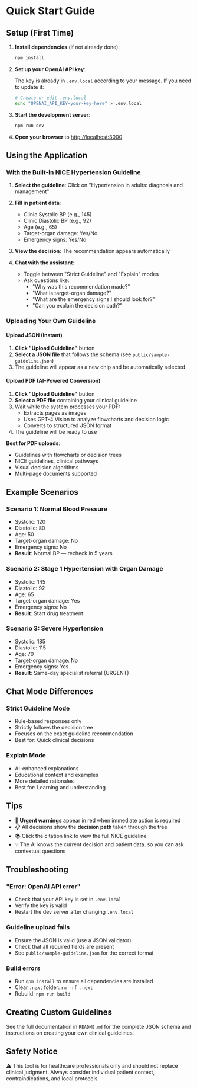 # Quick Start Guide

## Setup (First Time)

1. **Install dependencies** (if not already done):

   ```bash
   npm install
   ```

2. **Set up your OpenAI API key**:

   The key is already in `.env.local` according to your message. If you need to update it:

   ```bash
   # Create or edit .env.local
   echo "OPENAI_API_KEY=your-key-here" > .env.local
   ```

3. **Start the development server**:

   ```bash
   npm run dev
   ```

4. **Open your browser** to [http://localhost:3000](http://localhost:3000)

## Using the Application

### With the Built-in NICE Hypertension Guideline

1. **Select the guideline**: Click on "Hypertension in adults: diagnosis and management"

2. **Fill in patient data**:

   - Clinic Systolic BP (e.g., 145)
   - Clinic Diastolic BP (e.g., 92)
   - Age (e.g., 65)
   - Target-organ damage: Yes/No
   - Emergency signs: Yes/No

3. **View the decision**: The recommendation appears automatically

4. **Chat with the assistant**:
   - Toggle between "Strict Guideline" and "Explain" modes
   - Ask questions like:
     - "Why was this recommendation made?"
     - "What is target-organ damage?"
     - "What are the emergency signs I should look for?"
     - "Can you explain the decision path?"

### Uploading Your Own Guideline

#### Upload JSON (Instant)

1. **Click "Upload Guideline"** button
2. **Select a JSON file** that follows the schema (see `public/sample-guideline.json`)
3. The guideline will appear as a new chip and be automatically selected

#### Upload PDF (AI-Powered Conversion)

1. **Click "Upload Guideline"** button
2. **Select a PDF file** containing your clinical guideline
3. Wait while the system processes your PDF:
   - Extracts pages as images
   - Uses GPT-4 Vision to analyze flowcharts and decision logic
   - Converts to structured JSON format
4. The guideline will be ready to use

**Best for PDF uploads**:

- Guidelines with flowcharts or decision trees
- NICE guidelines, clinical pathways
- Visual decision algorithms
- Multi-page documents supported

## Example Scenarios

### Scenario 1: Normal Blood Pressure

- Systolic: 120
- Diastolic: 80
- Age: 50
- Target-organ damage: No
- Emergency signs: No
- **Result**: Normal BP — recheck in 5 years

### Scenario 2: Stage 1 Hypertension with Organ Damage

- Systolic: 145
- Diastolic: 92
- Age: 65
- Target-organ damage: Yes
- Emergency signs: No
- **Result**: Start drug treatment

### Scenario 3: Severe Hypertension

- Systolic: 185
- Diastolic: 115
- Age: 70
- Target-organ damage: No
- Emergency signs: Yes
- **Result**: Same-day specialist referral (URGENT)

## Chat Mode Differences

### Strict Guideline Mode

- Rule-based responses only
- Strictly follows the decision tree
- Focuses on the exact guideline recommendation
- Best for: Quick clinical decisions

### Explain Mode

- AI-enhanced explanations
- Educational context and examples
- More detailed rationales
- Best for: Learning and understanding

## Tips

- 🔴 **Urgent warnings** appear in red when immediate action is required
- 📋 All decisions show the **decision path** taken through the tree
- 📚 Click the citation link to view the full NICE guideline
- 💡 The AI knows the current decision and patient data, so you can ask contextual questions

## Troubleshooting

### "Error: OpenAI API error"

- Check that your API key is set in `.env.local`
- Verify the key is valid
- Restart the dev server after changing `.env.local`

### Guideline upload fails

- Ensure the JSON is valid (use a JSON validator)
- Check that all required fields are present
- See `public/sample-guideline.json` for the correct format

### Build errors

- Run `npm install` to ensure all dependencies are installed
- Clear `.next` folder: `rm -rf .next`
- Rebuild: `npm run build`

## Creating Custom Guidelines

See the full documentation in `README.md` for the complete JSON schema and instructions on creating your own clinical guidelines.

## Safety Notice

⚠️ This tool is for healthcare professionals only and should not replace clinical judgment. Always consider individual patient context, contraindications, and local protocols.
